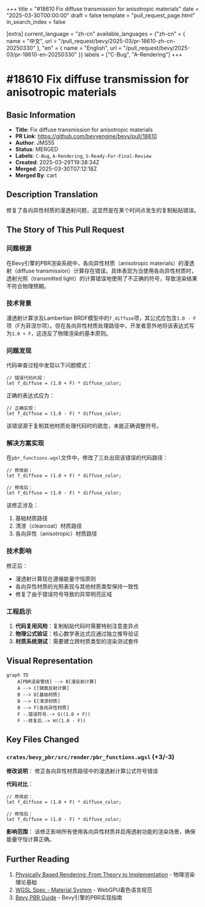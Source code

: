 +++
title = "#18610 Fix diffuse transmission for anisotropic materials"
date = "2025-03-30T00:00:00"
draft = false
template = "pull_request_page.html"
in_search_index = false

[extra]
current_language = "zh-cn"
available_languages = {"zh-cn" = { name = "中文", url = "/pull_request/bevy/2025-03/pr-18610-zh-cn-20250330" }, "en" = { name = "English", url = "/pull_request/bevy/2025-03/pr-18610-en-20250330" }}
labels = ["C-Bug", "A-Rendering"]
+++

# #18610 Fix diffuse transmission for anisotropic materials

## Basic Information
- **Title**: Fix diffuse transmission for anisotropic materials
- **PR Link**: https://github.com/bevyengine/bevy/pull/18610
- **Author**: JMS55
- **Status**: MERGED
- **Labels**: `C-Bug`, `A-Rendering`, `S-Ready-For-Final-Review`
- **Created**: 2025-03-29T19:38:34Z
- **Merged**: 2025-03-30T07:12:18Z
- **Merged By**: cart

## Description Translation
修复了各向异性材质的漫透射问题，这显然是在某个时间点发生的复制粘贴错误。

## The Story of This Pull Request

### 问题根源
在Bevy引擎的PBR渲染系统中，各向异性材质（anisotropic materials）的漫透射（diffuse transmission）计算存在错误。具体表现为当使用各向异性材质时，透射光照（transmitted light）的计算错误地使用了不正确的符号，导致渲染结果不符合物理预期。

### 技术背景
漫透射计算涉及Lambertian BRDF模型中的`f_diffuse`项，其公式应包含`1.0 - F`项（F为菲涅尔项）。但在各向异性材质处理路径中，开发者意外地将该表达式写为`1.0 + F`，这违反了物理渲染的基本原则。

### 问题发现
代码审查过程中发现以下问题模式：
```wgsl
// 错误代码片段：
let f_diffuse = (1.0 + F) * diffuse_color;
```
正确的表达式应为：
```wgsl
// 正确实现：
let f_diffuse = (1.0 - F) * diffuse_color;
```
该错误源于复制其他材质处理代码时的疏忽，未能正确调整符号。

### 解决方案实现
在`pbr_functions.wgsl`文件中，修改了三处出现该错误的代码路径：

```wgsl
// 修改前：
let f_diffuse = (1.0 + F) * diffuse_color;

// 修改后：
let f_diffuse = (1.0 - F) * diffuse_color;
```

该修正涉及：
1. 基础材质路径
2. 清漆（clearcoat）材质路径
3. 各向异性（anisotropic）材质路径

### 技术影响
修正后：
- 漫透射计算现在遵循能量守恒原则
- 各向异性材质的光照表现与其他材质类型保持一致性
- 修复了由于错误符号导致的异常明亮区域

### 工程启示
1. **代码复用风险**：复制粘贴代码时需要特别注意差异点
2. **物理公式验证**：核心数学表达式应通过独立推导验证
3. **材质系统测试**：需要建立跨材质类型的渲染测试套件

## Visual Representation

```mermaid
graph TD
    A[PBR渲染管线] --> B[漫反射计算]
    A --> C[镜面反射计算]
    B --> D[基础材质]
    B --> E[清漆材质]
    B --> F[各向异性材质]
    F -.错误符号.-> G((1.0 + F))
    F --修复后.-> H((1.0 - F))
```

## Key Files Changed

### `crates/bevy_pbr/src/render/pbr_functions.wgsl` (+3/-3)

**修改说明**：
修正各向异性材质路径中的漫透射计算公式符号错误

**代码对比**：
```wgsl
// 修改前：
let f_diffuse = (1.0 + F) * diffuse_color;

// 修改后： 
let f_diffuse = (1.0 - F) * diffuse_color;
```

**影响范围**：
该修正影响所有使用各向异性材质并启用透射功能的渲染场景，确保能量守恒计算正确。

## Further Reading

1. [Physically Based Rendering: From Theory to Implementation](https://www.pbr-book.org/) - 物理渲染理论基础
2. [WGSL Spec - Material System](https://www.w3.org/TR/WGSL/) - WebGPU着色语言规范
3. [Bevy PBR Guide](https://bevyengine.org/learn/book/features/pbr/) - Bevy引擎的PBR实现指南
